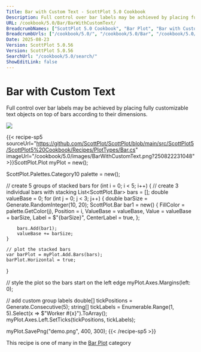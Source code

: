 ```yaml
---
Title: Bar with Custom Text - ScottPlot 5.0 Cookbook
Description: Full control over bar labels may be achieved by placing fully customizable text objects on top of bars according to their dimensions.
URL: /cookbook/5.0/Bar/BarWithCustomText/
BreadcrumbNames: ["ScottPlot 5.0 Cookbook", "Bar Plot", "Bar with Custom Text"]
BreadcrumbUrls: ["/cookbook/5.0/", "/cookbook/5.0/Bar", "/cookbook/5.0/Bar/BarWithCustomText"]
Date: 2025-08-23
Version: ScottPlot 5.0.56
Version: ScottPlot 5.0.56
SearchUrl: "/cookbook/5.0/search/"
ShowEditLink: false
---
```



<div class='d-flex align-items-center mt-5'>
<h1 class='me-2 text-dark my-0 border-0'>Bar with Custom Text</h1>
</div>

Full control over bar labels may be achieved by placing fully customizable text objects on top of bars according to their dimensions.

[![](/cookbook/5.0/images/BarWithCustomText.png?250822231048)](/cookbook/5.0/images/BarWithCustomText.png?250822231048)

{{< recipe-sp5 sourceUrl="https://github.com/ScottPlot/ScottPlot/blob/main/src/ScottPlot5/ScottPlot5%20Cookbook/Recipes/PlotTypes/Bar.cs" imageUrl="/cookbook/5.0/images/BarWithCustomText.png?250822231048" >}}ScottPlot.Plot myPlot = new();

ScottPlot.Palettes.Category10 palette = new();

// create 5 groups of stacked bars
for (int i = 0; i &lt; 5; i++)
{
    // create 3 individual bars with stacking
    List&lt;ScottPlot.Bar&gt; bars = [];
    double valueBase = 0;
    for (int j = 0; j &lt; 3; j++)
    {
        double barSize = Generate.RandomInteger(10, 20);
        ScottPlot.Bar bar1 = new()
        {
            FillColor = palette.GetColor(j),
            Position = i,
            ValueBase = valueBase,
            Value = valueBase + barSize,
            Label = $"{barSize}",
            CenterLabel = true,
        };

        bars.Add(bar1);
        valueBase += barSize;
    }

    // plot the stacked bars
    var barPlot = myPlot.Add.Bars(bars);
    barPlot.Horizontal = true;
}

// style the plot so the bars start on the left edge
myPlot.Axes.Margins(left: 0);

// add custom group labels
double[] tickPositions = Generate.Consecutive(5);
string[] tickLabels = Enumerable.Range(1, 5).Select(x =&gt; $"Worker #{x}").ToArray();
myPlot.Axes.Left.SetTicks(tickPositions, tickLabels);

myPlot.SavePng("demo.png", 400, 300);
{{< /recipe-sp5 >}}

<div class='my-5 text-center'>This recipe is one of many in the <a href='/cookbook/5.0/Bar'>Bar Plot</a> category</div>


